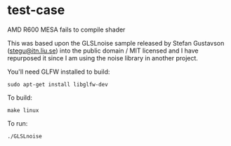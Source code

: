 # test-case
AMD R600 MESA fails to compile shader

This was based upon the GLSLnoise sample released by Stefan Gustavson (stegu@itn.liu.se)
into the public domain / MIT licensed and I have repurposed it since I am using the noise
library in another project.

You'll need GLFW installed to build:

	sudo apt-get install libglfw-dev
	
To build:

	make linux
	
To run:

	./GLSLnoise